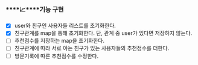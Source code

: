 ### ****📈****기능 구현

- [x]  user와 친구인 사용자들 리스트를 초기화한다.
- [x]  친구관계를 map을 통해 초기화한다. 단, 관계 중 user가 있다면 저장하지 않는다.
- [ ]  추천점수를 저장하는 map을 초기화한다.
- [ ]  친구관계에 따라 서로 아는 친구가 있는 사용자들의 추천점수를 더한다.
- [ ]  방문기록에 따른 추천점수를 수정한다.